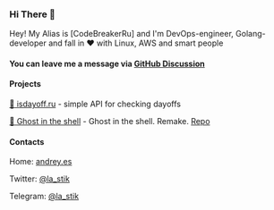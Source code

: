 ### Hi There 👋

Hey! My Alias is [CodeBreakerRu] and I'm DevOps-engineer, Golang-developer and fall in :heart: with Linux, AWS and smart people

#### You can leave me a message via [GitHub Discussion](https://github.com/esin/esin/discussions?discussions_q=category%3AGuestbook)

#### Projects
[📅 isdayoff.ru](https://isdayoff.ru) - simple API for checking dayoffs

[👻 Ghost in the shell](https://in.theshell.xyz) - Ghost in the shell. Remake. [Repo](https://github.com/esin/intheshell)


#### Contacts

Home: [andrey.es](https://andrey.es)

Twitter: [@la_stik](https://twitter.com/CodeBreakerRu)

Telegram: [@la_stik](https://t.me/oneiilk2)

